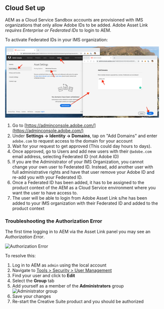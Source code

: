 ## Cloud Set up

AEM as a Cloud Service Sandbox accounts are provisioned with IMS organizations that only allow Adobe IDs to be added. Adobe Asset Link _requires Enterprise or Federated IDs_ to login to AEM.

To activate Federated IDs in your IMS organization:

![Admin console](./images/admin-console.png)

1. Go to [https://adminconsole.adobe.com/](https://adminconsole.adobe.com/)
2. Under __Settings → Identity → Domains__, tap on "Add Domains" and enter `adobe.com` to request access to the domain for your account
3. Wait for your request to get approved (This could day hours to days).
4. Once approved, go to Users and add new users with their `@adobe.com` email address, selecting Federated ID (not Adobe ID)
5. If you are the Administrator of your IMS Organization, you cannot change your own user to Federated ID. Instead, add another user with full administrative rights and have that user remove your Adobe ID and re-add you with your Federated ID.
6. Once a Federated ID has been added, it has to be assigned to the product context of the AEM as a Cloud Service environment where you want the user to have access to.
7. The user will be able to login from Adobe Asset Link s/he has been added to your IMS organization with their Federated ID and added to the product context

### Troubleshooting the Authorization Error

The first time logging in to AEM via the Asset Link panel you may see an *Authorization Error*.

![Authorization Error](./adobe-asset-link/images/auth-error.png)

To resolve this:

1. Log in to AEM as `admin` using the local account
2. Navigate to <a href="/libs/granite/security/content/useradmin.html" target="_blank">Tools > Security > User Management</a>
3. Find your user and click to __Edit__
4. Select the **Group** tab
5. Add yourself as a member of the __Administrators__ group
	![Administrator group](./adobe-asset-link/images/administrator-group.png)
6. Save your changes
7. Re-start the Creative Suite product and you should be authorized
